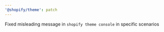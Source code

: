 ```yaml
---
'@shopify/theme': patch
---
```


Fixed misleading message in `shopify theme console` in specific scenarios

